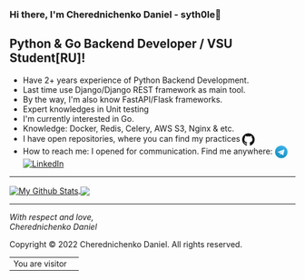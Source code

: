 ### Hi there, I'm Cherednichenko Daniel - syth0le👋

## Python & Go Backend Developer / VSU Student[RU]!

- Have 2+ years experience of Python Backend Development.
- Last time use Django/Django REST framework as main tool.
- By the way, I'm also know FastAPI/Flask frameworks.
- Expert knowledges in Unit testing
- I'm currently interested in Go.
- Knowledge: Docker, Redis, Celery, AWS S3, Nginx & etc.
- I have open repositories, where you can find my practices <a href="https://github.com/syth0le?tab=repositories"><img align="center" alt="Repositories" width="22px" src="https://raw.githubusercontent.com/github/explore/78df643247d429f6cc873026c0622819ad797942/topics/github/github.png" /></a>
- How to reach me: I opened for communication. Find me anywhere: <a href="https://t.me/syth0le"><img align="center" alt="Telegram" width="22px" src="https://raw.githubusercontent.com/github/explore/80688e429a7d4ef2fca1e82350fe8e3517d3494d/topics/telegram/telegram.png" /></a>
  <a href="https://www.linkedin.com/in/syth0le"><img align="center" alt="LinkedIn" width="22px" src="https://cdn.worldvectorlogo.com/logos/linkedin-icon.svg" /></a>

---

<a href="https://github.com/syth0le">
  <img align="center" alt="My Github Stats"src="https://github-readme-stats.vercel.app/api?username=syth0le&show_icons=true&theme=tokyonight&count_private=true&hide=issues,prs" />
</a>
<a href="https://github.com/syth0le">
  <img align="center" src="https://github-readme-stats.vercel.app/api/top-langs/?username=syth0le&langs_count=10&hide=Jupyter%20Notebook&layout=compact&theme=tokyonight" />
</a>

---

<!--
<a href="https://github.com/syth0le/practice-coding-of-a-VSU-student">
  <img align="center" src="https://github-readme-stats.vercel.app/api/pin/?username=syth0le&repo=practice-coding-of-a-VSU-student&theme=tokyonight" />
</a>    
-->
<!--
<a href="https://github.com/syth0le/Flutter_PayPal">
  <img align="center" src="https://github-readme-stats.vercel.app/api/pin/?username=syth0le&repo=Flutter_PayPal&theme=tokyonight" />
</a>
-->

<i>With respect and love,<br>Cherednichenko Daniel</i>

Copyright © 2022 Cherednichenko Daniel. All rights reserved.
<table>
  <tr>
    <td>You are visitor</td>
    <td><img src="https://profile-counter.glitch.me/syth0le/count.svg" alt="" /></td>
  </tr>
  <!--
  <tr>
    <td>My Spotify</td>
    <td><img src="https://spoty-readme.herokuapp.com/"/></td>
  </tr>
-->
</table>
